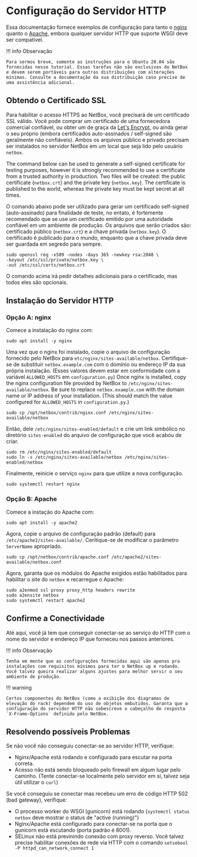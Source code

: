 # Configuração do Servidor HTTP

Essa documentação fornece exemplos de configuração para tanto o [nginx](https://www.nginx.com/resources/wiki/) quanto o [Apache](https://httpd.apache.org/docs/current/), embora qualquer servidor HTTP que suporte WSGI deve ser compatível.

!!! info Observação

    Para sermos breve, somente as instruções para o Ubuntu 20.04 são fornecidas nesse tutorial. Essas tarefas não são exclusivas do NetBox e devem serem portáveis para outras distribuições com alterações mínimas. Consulte a documentação da sua distribuição caso precise de uma assistência adicional.

## Obtendo o Certificado SSL

Para habilitar o acesso HTTPS ao NetBox, você precisará de um certificado SSL válido. Você pode comprar um certificado de uma fornecedora comercial confiável, ou obter um de graça da [Let's Encrypt](https://letsencrypt.org/getting-started/), ou ainda gerar o seu próprio (embora certificados auto-assinados / self-signed são geralmente não confiáveis). Ambos os arquivos público e privado precisam ser instalados no servidor NetBox em um local que seja lido pelo usuário `netbox`.

The command below can be used to generate a self-signed certificate for testing purposes, however it is strongly recommended to use a certificate from a trusted authority in production. Two files will be created: the public certificate (`netbox.crt`) and the private key (`netbox.key`). The certificate is published to the world, whereas the private key must be kept secret at all times.

O comando abaixo pode ser utilizado para gerar um certificado self-signed (auto-assinado) para finalidade de teste, no entato, é fortemente recomendado que se use um certificado emitido por uma autoridade confiável em um ambiente de produção. Os arquivos que serão criados são: certificado público (`netbox.crt`) e a chave privada (`netbox.key`). O certificado é publicado para o mundo, enquanto que a chave privada deve ser guardada em segredo para sempre.

```no-highlight
sudo openssl req -x509 -nodes -days 365 -newkey rsa:2048 \
-keyout /etc/ssl/private/netbox.key \
-out /etc/ssl/certs/netbox.crt
```

O comando acima irá pedir detalhes adicionais para o certificado, mas todos eles são opcionais.

## Instalação do Servidor HTTP

### Opção A: nginx

Comece a instalação do nginx com:

```no-highlight
sudo apt install -y nginx
```

Uma vez que o nginx foi instalado, copie o arquivo de configuração fornecido pelo NetBox para `etc/nginx/sites-available/netbox`. Certifique-se de substituir `netbox.example.com` com o domínio ou endereço IP da sua própria instalação. (Esses valores devem estar em conformidade com a variável `ALLOWED_HOSTS` em `configuration.py`)
Once nginx is installed, copy the nginx configuration file provided by NetBox to `/etc/nginx/sites-available/netbox`. Be sure to replace `netbox.example.com` with the domain name or IP address of your installation. (This should match the value configured for `ALLOWED_HOSTS` in `configuration.py`.)

```no-highlight
sudo cp /opt/netbox/contrib/nginx.conf /etc/nginx/sites-available/netbox
```

Então, dele `/etc/nginx/sites-enabled/default` e crie um link simbólico no diretório `sites-enabled` do arquivo de configuração que você acabou de criar.

```no-highlight
sudo rm /etc/nginx/sites-enabled/default
sudo ln -s /etc/nginx/sites-available/netbox /etc/nginx/sites-enabled/netbox
```

Finalmente, reinicie o serviço `nginx` para que utilize a nova configuração.

```no-highlight
sudo systemctl restart nginx
```

### Opção B: Apache

Comece a instação do Apache com:

```no-highlight
sudo apt install -y apache2
```

Agora, copie o arquivo de configuração padrão (default) para `/etc/apache2/sites-available/`. Ceritique-se de modificar o parâmetro `ServerName` apropriado.

```no-highlight
sudo cp /opt/netbox/contrib/apache.conf /etc/apache2/sites-available/netbox.conf
```

Agora, garanta que os módulos do Apache exigidos estão habilitados para habilitar o site do `netbox` e recarregue o Apache:

```no-highlight
sudo a2enmod ssl proxy proxy_http headers rewrite
sudo a2ensite netbox
sudo systemctl restart apache2
```

## Confirme a Conectividade

Até aqui, você já tem que conseguir conectar-se ao serviço do HTTP com o nome do servidor e endereço IP que forneceu nos passos anteriores.

!!! info Observação

    Tenha em mente que as configurações fornecidas aqui são apenas pra instalações com requisitos mínimos para ter o NetBox up e rodando. Você talvez queira realizar alguns ajustes para melhor servir o seu ambiente de produção.

!!! warning

    Certos componentes do NetBox (como a exibição dos diagramas de elevação do rack) dependem do uso de objetos embutidos. Garanta que a configuração do servidor HTTP não sobescreve o cabeçalho de resposta `X-Frame-Options` definido pelo NetBox.

## Resolvendo possíveis Problemas

Se não você não conseguiu conectar-se ao servidor HTTP, verifique:

* Nginx/Apache está rodando e configurado para escutar na porta correta.
* Acesso não está sendo bloqueado pelo firewall em algum lugar pelo caminho. (Tente conectar-se localmente pelo servidor em si, talvez seja útil utilizar o `curl`)

Se você conseguiu se conectar mas recebeu um erro de código HTTP 502 (bad gateway), verifique:

* O processo worker do WSGI (gunicorn) está rodando (`systemctl status netbox` deve mostrar o status de "active (running)")
* Nginx/Apache está configurado para conectar-se na porta que o gunicorn está escutando (porta padrão é 8001).
* SELinux não está previnindo conexão com proxy reverso. Você talvez precise habilitar conexões de rede via HTTP com o comando `setsebool -P httpd_can_network_connect 1`